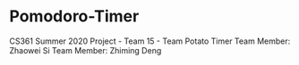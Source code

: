 # Pomodoro-Timer
CS361 Summer 2020 Project - Team 15 - Team Potato Timer
Team Member: Zhaowei Si
Team Member: Zhiming Deng
